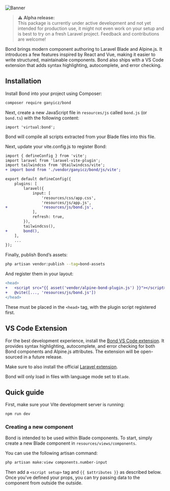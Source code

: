 ![Banner](https://raw.githubusercontent.com/ganyicz/bond/main/art/banner.png)

> ⚠️ **Alpha release:**  
> This package is currently under active development and not yet intended for production use, it might not even work on your setup and is best to try on a fresh Laravel project. Feedback and contributions are welcome!

Bond brings modern component authoring to Laravel Blade and Alpine.js. It introduces a few features inspired by React and Vue, making it easier to write structured, maintainable components. Bond also ships with a VS Code extension that adds syntax highlighting, autocomplete, and error checking.

## Installation

Install Bond into your project using Composer:

```bash
composer require ganyicz/bond
```

Next, create a new JavaScript file in `resources/js` called `bond.js` (or `bond.ts`) with the following content:

```
import 'virtual:bond';
```

Bond will compile all scripts extracted from your Blade files into this file.

Next, update your vite.config.js to register Bond:

```diff
import { defineConfig } from 'vite';
import laravel from 'laravel-vite-plugin';
import tailwindcss from '@tailwindcss/vite';
+ import bond from './vendor/ganyicz/bond/js/vite';

export default defineConfig({
    plugins: [
        laravel({
            input: [
                'resources/css/app.css',
                'resources/js/app.js',
+               'resources/js/bond.js',
            ],
            refresh: true,
        }),
        tailwindcss(),
+       bond(),
    ],
    ...
});
```

Finally, publish Bond’s assets:

```bash
php artisan vendor:publish --tag=bond-assets
```

And register them in your layout:

```diff
<head>
+   <script src="{{ asset('vendor/alpine-bond-plugin.js') }}"></script>
+   @vite([..., 'resources/js/bond.js'])
</head>
```

These must be placed in the `<head>` tag, with the plugin script registered first.

## VS Code Extension

For the best development experience, install the [Bond VS Code extension](https://marketplace.visualstudio.com/items?itemName=ganyicz.bond-vscode-extension). It provides syntax highlighting, autocomplete, and error checking for both Bond components and Alpine.js attributes. The extension will be open-sourced in a future release.

Make sure to also install the official [Laravel extension](https://marketplace.visualstudio.com/items?itemName=laravel.vscode-laravel).

Bond will only load in files with language mode set to `Blade`.

## Quick guide

First, make sure your Vite development server is running:

```bash
npm run dev
```

### Creating a new component

Bond is intended to be used within Blade components. To start, simply create a new Blade component in `resources/views/components`.

You can use the following artisan command:

```bash
php artisan make:view components.number-input
```

Then add a `<script setup>` tag and `{{ $attributes }}` as described below. Once you've defined your props, you can try passing data to the component from outside the outside.

### <script setup>

This is where you'll define props, state and functions of this component. Bond\`s Vite plugin will scan all Blade files within your `resources/views` directory, extract code from `<script setup>` tags and bundle them into a single file. The script tags will never actually get rendered on the page.

```html
<script setup>
    mount((props: {
        //
    }) => ({
        //
    }))
</script>
```

The component gets automatically mounted to the elment where you place your `{{ $attributes }}`. In the background, Bond just adds directives like `x-data` and `x-component` to your attributes to identify and initialize the component.

```html
<div {{ $attributes }}> <!-- This will be the root -->
    ...
</div>
```

> [!IMPORTANT]
> Components using `<script setup>` are isolated from the outside scope by design. To pass data in, use props or slots.

### Props

Props let you pass reactive data from outside into your component. Define them in the callback parameter of the mount function with a type annotation:

```html
<script setup>
    mount((props: {
        step: number,
    }) => ({
        ...
    }))
</script>
```

Once defined, pass any Alpine or Livewire variable as prop using the `x-` prefix:

```html
<x-number-input
    x-step="outer"
    x-max="$wire.limit"
/>
```

All props are two-way bound by default. The `outer` value will reactively update when the `step` variable changes inside the component and vice versa. (This behavior might change in future releases.)

You can also pass static values like numbers, strings or functions.

```html
<x-number-input
    x-step="0.1"
    x-format="'9.99'"
    x-onincrement="() => console.log('incremented')"
/>
```

### Slots

Bond components are isolated by default, which also applies to slots. The content will not have access to the parent scope by default:

```html
<div x-data="{ message: 'You have exceeded your quota' }">
    <x-alert>
        <span x-text="message"></span> <!-- message is undefined -->
    </x-alert>
</div>
```

To make slot behave as expected, wrap `{{ $slot }}` inside your component with an element that has an `x-slot` directive. This will reset the scope to the parent:

```html
<div {{ $attributes }}>
    <div x-slot>{{ $slot }}</div>
</div>
```

> [!IMPORTANT]
> Attributes added to an element with x-slot will also use the outside scope, not just its children.

### Imports

Since Bond compiles `<script setup>` tags with Vite, you can use any import supported in a JavaScript/TypeScript file:

```html
<script setup>
    import { twMerge } from 'tailwind-merge'
    import { createTodo } from '@/todo'
    import type { TodoItem } from '@/types'
    import check from '@resources/img/icons/check.svg?raw'
</script>
```

### Else statement

Alpine does not support else statements out of the box. Bond adds a _partial_ support for it. The limitation is that the template with `x-else` directive must be inside the parent template.

```html
<template x-if="active">
    Your subscription is active
    <template x-else>
        Your subscription has expired
    </template>
</template>
```

A simpler custom syntax for control statements is planned:

```html
<!-- This is NOT yet supported -->

<if {active}>
    Your subscription is active
<else>
    Your subscription has expired
</if>
```

### Icons

Dynamic icons in Alpine usually require rendering all icons and toggling with `x-show`.

With Bond, you can import SVGs and render them dynamically with `x-html`:

```html
<script setup>
    import check from '@resources/img/icons/check.svg?raw'
    import circle from '@resources/img/icons/circle.svg?raw'

    mount(() => ({
        icons: {check, circle}
    }))
</script>

<div {{ $attributes }}>
    <span x-html="todo.done ? icons.check : icons.circle"></span>
</div>
```

This will likely be revisited in the next release with a more structured approach to icons.

### TypeScript

Bond uses TypeScript to provide a terse syntax for props and also to power the IDE features. However, it disables the `strict` mode by default. This menas you are not forced to use types. You can write regular JavaScript without getting type errors but still get autocomplete and type hints in your IDE.

Options for both enabling `strict` mode and fully opting out of TypeScript will be available in the future.

#### Adding types to properties

If a property is not initialized immediately, use the `as` keyword to define its type:

```html
<script setup>
    mount(() => ({
        value: null as number | null,
    }))
</script>
```

> [!IMPORTANT]
> TypeScript syntax is only supported inside `<script setup>`. Alpine expressions are not bundled and using types in them will cause runtime errors.

### Roadmap

> [!WARNING]
> The following features are planned but not yet implemented. Feedback and contributions are encouraged.

#### Attribute syntax

Bond will support a JSX-like syntax for attributes. This makes it easier to visually distinguish between HTML/Blade attributes and reactive bindings. This syntax will be optional.

```html
<!-- This is NOT yet supported -->

<input
    model={value}
    onchange={() => console.log($el.value)}
    disabled={value < 0}
    class=({
        'bg-gray-200': value < 0,
        'bg-blue-500': value >= 0
    })
>
```

The example above would be compiled to:

```html
<input
    x-model="value"
    x-on:change="() => console.log($el.value)"
    x-bind:disabled="value < 0"
    x-bind:class="{
        'bg-gray-200': value < 0,
        'bg-blue-500': value >= 0
    }"
>
```

#### Control statement tags

Alpine requires wrapping conditional or loop logic in `<template>` tags, which can be verbose. Bond will introduce a cleaner syntax that will also enable real `else` statements. 

The syntax below was designed to be visually distinct from Blade directives and its HTML-like structure will be easy to compile into Alpine.js code.

```html
<!-- This is NOT yet supported -->

<if {active}>
    Your subscription is active
<else>
    Your subscription has expired
</if>

<for {account in accounts}>
    ...
</for>
```

Compiled output:

```html
<template x-if="active">
    Your subscription is active
    <template x-else>
        Your subscription has expired
    </template>
</template>

<template x-for="account in accounts">
</template>
```

#### Interpolation

Bond will add support for inline template interpolation. This lets you write expressions directly in HTML with curly braces, similar to Vue or React:

```html
<!-- This is NOT yet supported -->

<div x-template>Hello, {name}</div>
```

`{name}` will be replaced with the actual value at runtime.

#### Cross-file Intellisense (VS Code)

The Bond VS Code extension will provide autocomplete and type checking for props on the outside of the component, ensuring type safety across files.

#### Common error diagnostics (VS Code)

The Bond VS Code extension will include diagnostics for common errors in Alpine.js attributes, such as missing key in a for loop, one root element per template tag and more.

#### Blade enhancements 

While Bond primarily augments Alpine.js, several Blade-specific enhancements would be beneficial to improve modularity and organization.

**Multiple components per file**

```html
<!-- This is NOT yet supported -->
@export
<div>This is (x-summary)</div>
@export('title')
<h3>This is (x-summary.title)</h3>
@export('header')
<div>This is (x-summary.header)</div>
@endexport
```

**Imports and aliases**

```html
<!-- This is NOT yet supported -->
@import('app::checkout.summary', 'summary')

<x-summary>
    <x-summary.header>
        <x-summary.title>Summary</x-summary.title>
    </x-summary.header>
</x-summary>
```

```html
<!-- This is NOT yet supported -->
@import('app::checkout.summary')

<x-header>
    <x-title>Summary</x-title>
</x-header>
```
